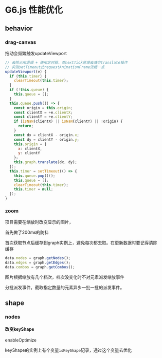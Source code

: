 # G6.js 性能优化



## behavior



### drag-canvas

拖动会频繁触发updateViewport



```js
// 去除无用逻辑 + 使用定时器，类nextTick原理去减少translate操作
// 实测setTimeout比requestAnimationFrame流畅一点
updateViewport(e) {
  if (this.timer) {
    clearTimeout(this.timer);
  }
  if (!this.queue) {
    this.queue = [];
  }
  this.queue.push(() => {
    const origin = this.origin;
    const clientX = +e.clientX;
    const clientY = +e.clientY;
    if (isNaN(clientX) || isNaN(clientY) || !origin) {
      return;
    }
    const dx = clientX - origin.x;
    const dy = clientY - origin.y;
    this.origin = {
      x: clientX,
      y: clientY
    };
    this.graph.translate(dx, dy);
  });
  this.timer = setTimeout(() => {
    this.queue.pop()();
    this.queue = [];
    clearTimeout(this.timer);
    this.timer = null;
  });
}
```



### zoom

项目需要在缩放时改变显示的图片，

首先做了200ms的防抖



首次获取节点后缓存到graph实例上，避免每次都去取。在更新数据时要记得清除缓存

```js
data.nodes = graph.getNodes();
data.edges = graph.getEdges();
data.combos = graph.getCombos();
```



图片根据缩放有几个档次，档次没变化时不对元素派发缩放事件



分批派发事件，截取指定数量的元素异步一批一批的派发事件。







## shape



### nodes



#### 改变keyShape

enableOptimize

keyShape的实例上有个变量`isKeyShape`记录，通过这个变量去优化